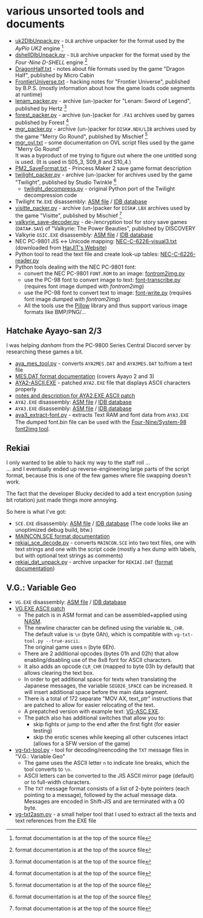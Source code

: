 # various unsorted tools and documents

- [uk2DlbUnpack.py](uk2DlbUnpack.py) - `DLB` archive unpacker for the format used by the *AyPio UK2* engine [^1]
- [dshellDlbUnpack.py](dshellDlbUnpack.py) - `DLB` archive unpacker for the format used by the *Four･Nine D-SHELL* engine [^1]
- [DragonHalf.txt](DragonHalf.txt) - notes about file formats used by the game "Dragon Half", published by Micro Cabin
- [FrontierUniverse.txt](FrontierUniverse.txt) - hacking notes for "Frontier Universe", published by B.P.S. (mostly information about how the game loads code segments at runtime)
- [lenam_packer.py](lenam_packer.py) - archive (un-)packer for "Lenam: Sword of Legend", published by Hertz [^1]
- [forest_packer.py](forest_packer.py) - archive (un-)packer for `.FA1` archives used by games published by Forest [^1]
- [mgr_packer.py](mgr_packer.py) - archive (un-)packer for `DISK#.NDX/LIB` archives used by the game "Merry Go Round", published by Mischief [^1]
- [mgr_ovl.txt](mgr_ovl.txt) - some documentation on OVL script files used by the game "Merry Go Round"  
  It was a byproduct of me trying to figure out where the one untitled song is used.
  (It is used in S05\_3, S09\_8 and S10\_4.)
- [PM2_SaveFormat.txt](PM2_SaveFormat.txt) - Princess Maker 2 save game format description
- [twilight_packer.py](twilight_packer.py) - archive (un-)packer for archives used by the game "Twilight", published by Studio Twinkle [^1]
  - [twilight_decompress.py](twilight_decompress.py) - original Python port of the Twilight decompression code
- Twilight `TW.EXE` disassembly: [ASM file](TW.asm) / [IDB database](TW.idb)
- [visitte_packer.py](visitte_packer.py) - archive (un-)packer for `DISK#.LBX` archives used by the game "Visitte", published by Mischief [^1]
- [valkyrie_save-decoder.py](valkyrie_save-decoder.py) - de-/encryption tool for story save games (`DATA#.SAV`) of "Valkyrie: The Power Beauties", published by DISCOVERY
- Valkyrie `GSIC.EXE` disassembly: [ASM file](valkyrie_GSIC.asm) / [IDB database](valkyrie_GSIC.idb)
- NEC PC-9801 JIS ↔ Unicode mapping: [NEC-C-6226-visual3.txt](NEC-C-6226-visual3.txt) (downloaded from [HarJIT's Website](https://harjit.moe/jismappings.html))
- Python tool to read the text file and create look-up tables: [NEC-C-6226-reader.py](NEC-C-6226-reader.py)
- Python tools dealing with the NEC PC-9801 font:
  - convert the NEC PC-9801 `FONT.ROM` to an image: [fontrom2img.py](fontrom2img.py)
  - use the PC-98 font to convert image to text: [font-transcribe.py](font-transcribe.py) (requires font image dumped with *fontrom2img*)
  - use the PC-98 font to convert text to image: [font-write.py](font-write.py) (requires font image dumped with *fontrom2img*)
  - All the tools use the [Pillow](https://python-pillow.org/) library and thus support various image formats like BMP/PNG/...

[^1]: format documentation is at the top of the source file

## Hatchake Ayayo-san 2/3

I was helping *danham* from the PC-9800 Series Central Discord server by researching these games a bit.

- [aya_mes_tool.py](aya_mes_tool.py) - converts `AYA2MES.DAT` and `AYA3MES.DAT` to/from a text file
- [MES.DAT format documentation](aya_mes_format.txt) (covers Ayayo 2 and 3)
- [AYA2-ASCII.EXE](AYA2-ASCII.EXE) - patched `AYA2.EXE` file that displays ASCII characters properly
- [notes and description for AYA2.EXE ASCII patch](Aya2-ASCII-Patch.md)
- `AYA2.EXE` disassembly: [ASM file](AYA2-DEC.asm) / [IDB database](AYA2-DEC.idb)
- `AYA3.EXE` disassembly: [ASM file](AYA3.asm) / [IDB database](AYA3.idb)
- [aya3_extract-font.py](aya3_extract-font.py) - extracts Text RAM and font data from `AYA3.EXE`  
  The dumped font.bin file can be used with the [Four･Nine/System-98 font2img tool](../four-nine_system98/font2img.py).

## Rekiai

I only wanted to be able to hack my way to the staff roll ...  
... and I eventually ended up reverse-engineering large parts of the script format, because this is one of the few games where file swapping doesn't work.

The fact that the developer Blucky decided to add a text encryption (using bit rotation) just made things more annoying.

So here is what I've got:

- `SCE.EXE` disassembly: [ASM file](rekiai_SCE.asm) / [IDB database](rekiai_SCE.idb) (The code looks like an unoptimized debug build, btw.)
- [MAINCON.SCE format documentation](rekiai_sce_format.txt)
- [rekiai_sce_decode.py](rekiai_sce_decode.py) - converts `MAINCON.SCE` into two text files, one with text strings and one with the script code (mostly a hex dump with labels, but with optional text strings as comments)
- [rekiai_dat_unpack.py](rekiai_dat_unpack.py) - archive unpacker for `REKIAI.DAT` ([format documentation](rekiai_dat.txt))

## V.G.: Variable Geo

- `VG.EXE` disassembly: [ASM file](VG.asm) / [IDB database](VG.idb)
- [VG.EXE ASCII patch](VG-ASC.asm)
  - The patch is in ASM format and can be assembled+applied using [NASM](https://www.nasm.us/).
  - The newline character can be defined using the variable `NL_CHR`.  
    The default value is `\n` (byte 0Ah), which is compatible with `vg-txt-tool.py --true-ascii`.  
    The original game uses `n` (byte 6Eh).
  - There are 2 additional opcodes (bytes 01h and 02h) that allow enabling/disabling use of the 8x8 font for ASCII characters.
  - It also adds an opcode `CLR_CHR` (mapped to byte 03h by default) that allows clearing the text box.
  - In order to get additional space for texts when translating the Japanese messages, the variable `SEG026_SPACE` can be increased. It will insert additional space before the main data segment.
  - There is a total of 172 separate "MOV AX, text_ptr" instructions that are patched to allow for easier relocating of the text.
  - A prepatched version with example text: [VG-ASC.EXE](VG-ASC.EXE).
  - The patch also has additional switches that allow you to:
    - skip fights or jump to the end after the first fight (for easier testing)
    - skip the erotic scenes while keeping all other cutscenes intact (allows for a SFW version of the game)
- [vg-txt-tool.py](vg-txt-tool.py) - tool for decoding/reencoding the `TXT` message files in "V.G.: Variable Geo"
  - The game uses the ASCII letter `n` to indicate line breaks, which the tool converts to `\n`.
  - ASCII letters can be converted to the JIS ASCII mirror page (default) or to full-width characters.
  - The `TXT` message format consists of a list of 2-byte pointers (each pointing to a message), followed by the actual message data.
    Messages are encoded in Shift-JIS and are terminated with a 00 byte.
- [vg-txt2asm.py](vg-txt2asm.py) - a small helper tool that I used to extract all the texts and text references from the EXE file
